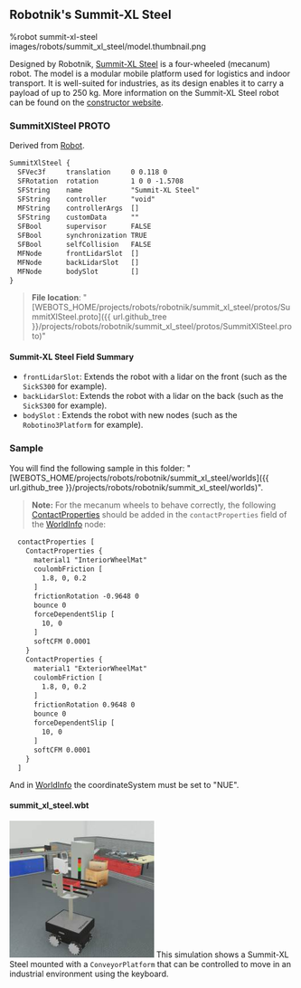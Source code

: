 ## Robotnik's Summit-XL Steel

%robot summit-xl-steel images/robots/summit_xl_steel/model.thumbnail.png

Designed by Robotnik, [Summit-XL Steel](summit-xl-steel.md) is a four-wheeled (mecanum) robot.
The model is a modular mobile platform used for logistics and indoor transport. It is well-suited for industries, as its design enables it to carry a payload of up to 250 kg.
More information on the Summit-XL Steel robot can be found on the [constructor website](https://robotnik.eu/products/mobile-robots/summit-xl-steel-en/).

### SummitXlSteel PROTO

Derived from [Robot](../reference/robot.md).

```
SummitXlSteel {
  SFVec3f     translation     0 0.118 0
  SFRotation  rotation        1 0 0 -1.5708
  SFString    name            "Summit-XL Steel"
  SFString    controller      "void"
  MFString    controllerArgs  []
  SFString    customData      ""
  SFBool      supervisor      FALSE
  SFBool      synchronization TRUE
  SFBool      selfCollision   FALSE
  MFNode      frontLidarSlot  []
  MFNode      backLidarSlot   []
  MFNode      bodySlot        []
}
```

> **File location**: "[WEBOTS\_HOME/projects/robots/robotnik/summit\_xl\_steel/protos/SummitXlSteel.proto]({{ url.github_tree }}/projects/robots/robotnik/summit_xl_steel/protos/SummitXlSteel.proto)"

#### Summit-XL Steel Field Summary

- `frontLidarSlot`: Extends the robot with a lidar on the front (such as the `SickS300` for example).
- `backLidarSlot`: Extends the robot with a lidar on the back (such as the `SickS300` for example).
- `bodySlot` : Extends the robot with new nodes (such as the `Robotino3Platform` for example).


### Sample

You will find the following sample in this folder: "[WEBOTS\_HOME/projects/robots/robotnik/summit\_xl\_steel/worlds]({{ url.github_tree }}/projects/robots/robotnik/summit_xl_steel/worlds)".

> **Note:** For the mecanum wheels to behave correctly, the following [ContactProperties](../reference/contactproperties.md) should be added in the `contactProperties` field of the [WorldInfo](../reference/worldinfo.md) node:
```
  contactProperties [
    ContactProperties {
      material1 "InteriorWheelMat"
      coulombFriction [
        1.8, 0, 0.2
      ]
      frictionRotation -0.9648 0
      bounce 0
      forceDependentSlip [
        10, 0
      ]
      softCFM 0.0001
    }
    ContactProperties {
      material1 "ExteriorWheelMat"
      coulombFriction [
        1.8, 0, 0.2
      ]
      frictionRotation 0.9648 0
      bounce 0
      forceDependentSlip [
        10, 0
      ]
      softCFM 0.0001
    }
  ]
```

And in [WorldInfo](../reference/worldinfo.md) the coordinateSystem must be set to "NUE".

#### summit\_xl\_steel.wbt

![summit_xl_steel.wbt.png](images/robots/summit_xl_steel/summit_xl_steel.wbt.thumbnail.jpg) This simulation shows a Summit-XL Steel mounted with a `ConveyorPlatform` that can be controlled to move in an industrial environment using the keyboard.
